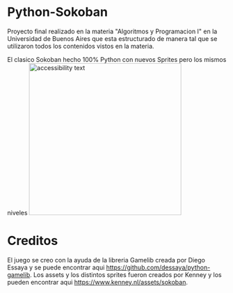 # Python-Sokoban
Proyecto final realizado en la materia "Algoritmos y Programacion I" en la Universidad de Buenos Aires que esta estructurado de manera tal que se utilizaron todos los contenidos vistos en la materia.

El clasico Sokoban hecho 100% Python con nuevos Sprites pero los mismos niveles
<img src="https://upload.wikimedia.org/wikipedia/commons/4/4b/Sokoban_ani.gif" width="350" alt="accessibility text">


# Creditos
El juego se creo con la ayuda de la libreria Gamelib creada por Diego Essaya y se puede encontrar aqui https://github.com/dessaya/python-gamelib.
Los assets y los distintos sprites fueron creados por Kenney y los pueden encontrar aqui https://www.kenney.nl/assets/sokoban.


